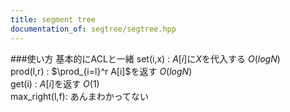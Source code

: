 ```yaml
---
title: segment tree
documentation_of: segtree/segtree.hpp
---
```

###使い方
基本的にACLと一緒
set(i,x)      : $A[i]$に$X$を代入する      $O(logN)$  
prod(l,r)     : $\prod_{i=l}^r A[i]$を返す $O(logN)$  
get(i)        : $A[i]$を返す               $O(1)$  
max_right(l,f): あんまわかってない  
